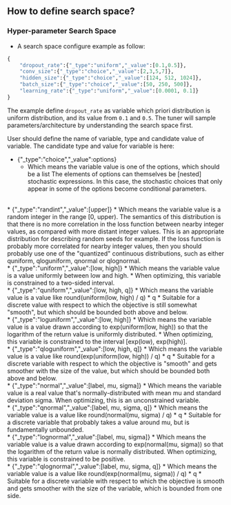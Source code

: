 ## How to define search space?

### Hyper-parameter Search Space

* A search space configure example as follow:

```python
{
    "dropout_rate":{"_type":"uniform","_value":[0.1,0.5]},
    "conv_size":{"_type":"choice","_value":[2,3,5,7]},
    "hidden_size":{"_type":"choice","_value":[124, 512, 1024]},
    "batch_size":{"_type":"choice","_value":[50, 250, 500]},
    "learning_rate":{"_type":"uniform","_value":[0.0001, 0.1]}
}

```

The example define ```dropout_rate``` as variable which priori distribution is uniform distribution, and its value from ```0.1``` and ```0.5```.
The tuner will sample parameters/architecture by understanding the search space first.

User should define the name of variable, type and candidate value of variable.
The candidate type and value for variable is here:

* {"_type":"choice","_value":options}
   * Which means the variable value is one of the options, which should be a list The elements of options can themselves be [nested] stochastic expressions. In this case, the stochastic choices that only appear in some of the options become conditional parameters.
<br/>
* {"_type":"randint","_value":[upper]}
   * Which means the variable value is a random integer in the range [0, upper). The semantics of this distribution is that there is no more correlation in the loss function between nearby integer values, as compared with more distant integer values. This is an appropriate distribution for describing random seeds for example. If the loss function is probably more correlated for nearby integer values, then you should probably use one of the "quantized" continuous distributions, such as either quniform, qloguniform, qnormal or qlognormal.
<br/>
* {"_type":"uniform","_value":[low, high]}
   * Which means the variable value is a value uniformly between low and high.
   * When optimizing, this variable is constrained to a two-sided interval.
<br/>
* {"_type":"quniform","_value":[low, high, q]}
   * Which means the variable value is a value like round(uniform(low, high) / q) * q
   * Suitable for a discrete value with respect to which the objective is still somewhat "smooth", but which should be bounded both above and below.
<br/>
* {"_type":"loguniform","_value":[low, high]}
   * Which means the variable value is a value drawn according to exp(uniform(low, high)) so that the logarithm of the return value is uniformly distributed.
   * When optimizing, this variable is constrained to the interval [exp(low), exp(high)].
<br/>
* {"_type":"qloguniform","_value":[low, high, q]}
   * Which means the variable value is a value like round(exp(uniform(low, high)) / q) * q
   * Suitable for a discrete variable with respect to which the objective is "smooth" and gets smoother with the size of the value, but which should be bounded both above and below.
<br/>
* {"_type":"normal","_value":[label, mu, sigma]}
   * Which means the variable value is a real value that's normally-distributed with mean mu and standard deviation sigma. When optimizing, this is an unconstrained variable.
<br/>
* {"_type":"qnormal","_value":[label, mu, sigma, q]}
   * Which means the variable value is a value like round(normal(mu, sigma) / q) * q
   * Suitable for a discrete variable that probably takes a value around mu, but is fundamentally unbounded.
<br/>
* {"_type":"lognormal","_value":[label, mu, sigma]}
   * Which means the variable value is a value drawn according to exp(normal(mu, sigma)) so that the logarithm of the return value is normally distributed. When optimizing, this variable is constrained to be positive.
<br/>
* {"_type":"qlognormal","_value":[label, mu, sigma, q]}
   * Which means the variable value is a value like round(exp(normal(mu, sigma)) / q) * q
   * Suitable for a discrete variable with respect to which the objective is smooth and gets smoother with the size of the variable, which is bounded from one side.
<br/>